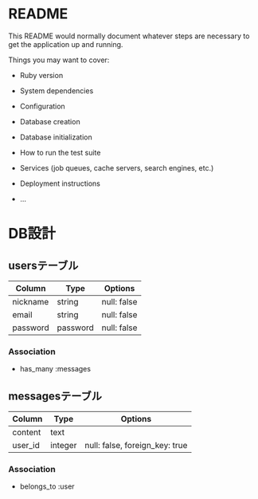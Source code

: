 # README

This README would normally document whatever steps are necessary to get the
application up and running.

Things you may want to cover:

* Ruby version

* System dependencies

* Configuration

* Database creation

* Database initialization

* How to run the test suite

* Services (job queues, cache servers, search engines, etc.)

* Deployment instructions

* ...

# DB設計

## usersテーブル

|Column|Type|Options|
|------|----|-------|
|nickname|string|null: false|unique: true|
|email|string|null: false|
|password|password|null: false|

### Association
- has_many :messages

## messagesテーブル

|Column|Type|Options|
|------|----|-------|
|content|text|
|user_id|integer|null: false, foreign_key: true|

### Association
- belongs_to :user